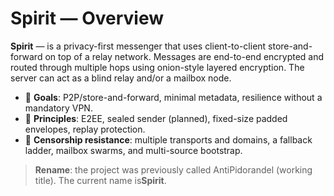 # Spirit — Overview

**Spirit** — is a privacy-first messenger that uses client-to-client store-and-forward on top of a relay network. Messages are end-to-end encrypted and routed through multiple hops using onion-style layered encryption. The server can act as a blind relay and/or a mailbox node.

- 🧭 **Goals**: P2P/store-and-forward, minimal metadata, resilience without a mandatory VPN.
- 🔐 **Principles**: E2EE, sealed sender (planned), fixed-size padded envelopes, replay protection.
- 🧱 **Censorship resistance**: multiple transports and domains, a fallback ladder, mailbox swarms, and multi-source bootstrap.

> **Rename**: the project was previously called AntiPidorandel (working title). The current name is**Spirit**.